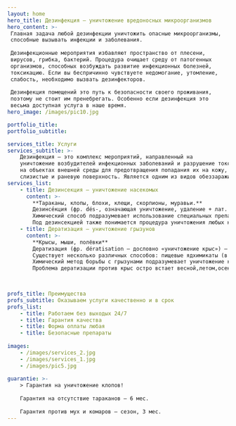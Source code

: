 ```yaml
---
layout: home
hero_title: Дезинфекция – уничтожение вредоносных микроорганизмов
hero_content: >-
 Главная задача любой дезинфекции уничтожить опасные микроорганизмы, 
 способные вызывать инфекции и заболевания.
 
 Дезинфекционные мероприятия избавляют пространство от плесени, 
 вирусов, грибка, бактерий. Процедура очищает среду от патогенных 
 организмов, способных возбуждать развитие инфекционных болезней, 
 токсикацию. Если вы беспричинно чувствуете недомогание, утомление, 
 слабость, необходимо вызвать дезинфекторов. 
 
 Дезинфекция помещений это путь к безопасности своего проживания, 
 поэтому не стоит им пренебрегать. Особенно если дезинфекция это 
 весьма доступная услуга в наше время.
hero_image: /images/pic10.jpg

portfolio_title:
portfolio_subtitle:

services_title: Услуги
services_subtitle: >-
    Дезинфекция — это комплекс мероприятий, направленный на 
    уничтожение возбудителей инфекционных заболеваний и разрушение токсинов 
    на объектах внешней среды для предотвращения попадания их на кожу, 
    слизистые и раневую поверхность. Является одним из видов обеззараживания.
services_list:
    - title: Дезинсекция – уничтожение насекомых
      content: >- 
        **Тараканы, клопы, блохи, клещи, скорпионы, муравьи.**  
        Дезинсе́кция (фр. dés-, означающая уничтожение, удаление + лат. insectum — насекомое) — один из видов обеззараживания, представляющий собой уничтожение членистоногих (насекомых и клещей), способных переносить трансмиссивные инфекции, вредить запасам продовольствия и растениям, с помощью специальных химических средств, физических средств (путём воздействия горячей воды или пара, электроразрядные, механические) или с помощью биологических средств.
        Химический способ подразумевает использование специальных препаратов, которые для каждого вида членистоногих отличаются своим химическим составом. Для уничтожения насекомых применяют инсектициды, клещей – акарициды, личинок – ларвициды, яиц насекомых – овициды.
        Под дезинсекцией также понимается процедура уничтожения любых насекомых, чьё соседство с человеком считается нежелательным:  мухи, комары, тараканы, муравьи,  постельные клопы, блохи и т. д
    - title: Дератизация — уничтожение грызунов
      content: >-
        **Крысы, мыши, полёвки**  
        Дератизация (фр. dératisation — дословно «уничтожение крыс») — комплексные меры по уничтожению грызунов (крыс, мышей, полёвок и др.).
        Существует несколько различных способов: пищевые ядхимикаты (в виде приманок), газообразные яды. В отличие от них, рекламируемые ультразвуковые отпугиватели не имеют никакого эффекта. 
        Химический метод борьбы с грызунами подразумевает уничтожение крыс и избавление от мышей посредством препаратов, являющихся ядами для грызунов. Препараты, как правило, размещаются на чердаках и подвалах, возле мусорных контейнеров, в темных углах производственных помещений. Особенно эффективен химический способ борьбы с грызунами против обычных домашних мышей и полевок.
        Проблема дератизации против крыс остро встает весной,летом,осенью и зимой когда расплодившаяся популяция животных ищет места для зимовки.
        


profs_title: Преимущества
profs_subtitle: Оказываем услуги качественно и в срок
profs_list:
    - title: Работаем без выходых 24/7
    - title: Гарантия качества
    - title: Форма оплаты любая
    - title: Безопасные препараты
    
images:
    - /images/services_2.jpg
    - /images/services_1.jpg
    - /images/pic5.jpg
    
guarantie: >-
    > Гарантия на уничтожение клопов!  
    
    Гарантия на отсутствие тараканов — 6 мес.  
    
    Гарантия против мух и комаров — сезон, 3 мес.  
---
```

